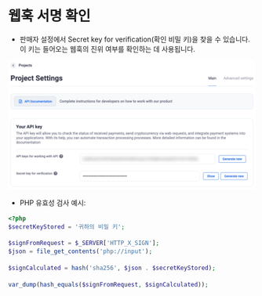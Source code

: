 # 웹훅 서명 확인

- 판매자 설정에서 Secret key for verification(확인 비밀 키)을 찾을 수 있습니다. 이 키는 들어오는 웹훅의 진위 여부를 확인하는 데 사용됩니다.

![creatingDepositWallets.png](../../assets/images/integration/creating-deposit-wallets/creatingDepositWallets.png)


- PHP 유효성 검사 예시:

```php
<?php
$secretKeyStored = '귀하의 비밀 키';

$signFromRequest = $_SERVER['HTTP_X_SIGN'];
$json = file_get_contents('php://input');

$signCalculated = hash('sha256', $json . $secretKeyStored);

var_dump(hash_equals($signFromRequest, $signCalculated));